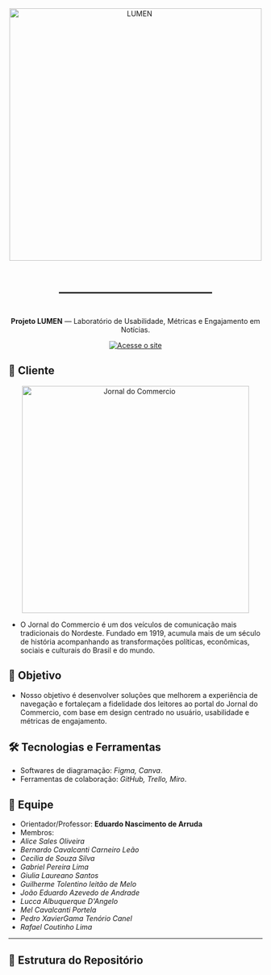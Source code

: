 <div align="center">

  <a href="https://sites.google.com/cesar.school/lumen/home" target="_blank">
    <img src="https://github.com/user-attachments/assets/dd006acb-f669-4065-9296-02432109d28c" alt="LUMEN" width="500">
  </a>

  <br><br>
   <hr style="width:60%; border: 1px solid #333; margin-top: 10px; margin-bottom: 15px;">
  <br>

  <p>
    <strong>Projeto LUMEN</strong> — Laboratório de Usabilidade, Métricas e Engajamento em Notícias.
  </p>

  <a href="https://sites.google.com/cesar.school/lumen/home" target="_blank">
    <img src="https://img.shields.io/badge/ACESSE%20O%20SITE-FFD700?style=for-the-badge&logoColor=black" alt="Acesse o site">
  </a>

</div>

## 📰 Cliente  
<div align="center">
  <a href="https://jc.uol.com.br/" target="_blank">
    <img src="https://jc.uol.com.br/img/logo.svg" alt="Jornal do Commercio" width="450">
  </a>
</div>

- O Jornal do Commercio é um dos veículos de comunicação mais tradicionais do Nordeste. Fundado em 1919, acumula mais de um século de história acompanhando as transformações políticas, econômicas, sociais e culturais do Brasil e do mundo.

## 🎯 Objetivo  

- Nosso objetivo é desenvolver soluções que melhorem a experiência de navegação e fortaleçam a fidelidade dos leitores ao portal do Jornal do Commercio, com base em design centrado no usuário, usabilidade e métricas de engajamento.

## 🛠️ Tecnologias e Ferramentas 
- Softwares de diagramação: *Figma, Canva*.  
- Ferramentas de colaboração: *GitHub, Trello, Miro*.  

## 👥 Equipe

- Orientador/Professor: **Eduardo Nascimento de Arruda**  
- Membros:
- *Alice Sales Oliveira*
- *Bernardo Cavalcanti Carneiro Leão*
- *Cecília de Souza Silva*
- *Gabriel Pereira Lima*
- *Giulia Laureano Santos*
- *Guilherme Tolentino leitão de Melo*
- *João Eduardo Azevedo de Andrade*
- *Lucca Albuquerque D'Angelo*
- *Mel Cavalcanti Portela*
- *Pedro XavierGama Tenório Canel*
- *Rafael Coutinho Lima*            
---


## 📂 Estrutura do Repositório  

